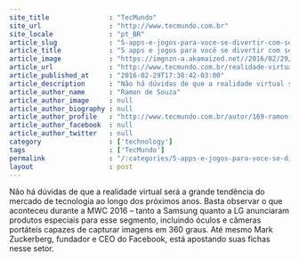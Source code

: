 ```yaml
---
site_title               : "TecMundo"
site_url                 : "http://www.tecmundo.com.br"
site_locale              : "pt_BR"
article_slug             : "5-apps-e-jogos-para-voce-se-divertir-com-seus-oculos-de-realidade-virtual"
article_title            : "5 apps e jogos para você se divertir com seus óculos de realidade virtual"
article_image            : "https://imgnzn-a.akamaized.net//2016/02/29/29173745460263-t1200x480.jpg"
article_url              : "http://www.tecmundo.com.br/realidade-virtual/101464-5-apps-jogos-voce-divertir-oculos-realidade-virtual.htm"
article_published_at     : "2016-02-29T17:38:42-03:00"
article_description      : "Não há dúvidas de que a realidade virtual será a grande tendência do mercado de tecnologia ao longo dos próximos anos. Basta observar o que aconteceu durante a MWC 2016 – tanto a Samsung quanto a LG anunciaram produtos especiais para esse segmento, incluindo óculos e câmeras portáteis capazes de capturar imagens em 360 graus. Até mesmo Mark Zuckerberg, fundador e CEO do Facebook, está apostando suas fichas nesse setor."
article_author_name      : "Ramon de Souza"
article_author_image     : null
article_author_biography : null
article_author_profile   : "http://www.tecmundo.com.br/autor/169-ramon-de-souza/"
article_author_facebook  : null
article_author_twitter   : null
category                 : ['technology']
tags                     : ['TecMundo']
permalink                : "/:categories/5-apps-e-jogos-para-voce-se-divertir-com-seus-oculos-de-realidade-virtual/"
layout                   : post
---
```


Não há dúvidas de que a realidade virtual será a grande tendência do mercado de tecnologia ao longo dos próximos anos. Basta observar o que aconteceu durante a MWC 2016 – tanto a Samsung quanto a LG anunciaram produtos especiais para esse segmento, incluindo óculos e câmeras portáteis capazes de capturar imagens em 360 graus. Até mesmo Mark Zuckerberg, fundador e CEO do Facebook, está apostando suas fichas nesse setor.
